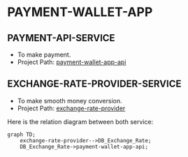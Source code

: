 # PAYMENT-WALLET-APP

## PAYMENT-API-SERVICE
* To make payment.
* Project Path: [payment-wallet-app-api](payment-wallet-app-api)

## EXCHANGE-RATE-PROVIDER-SERVICE
* To make smooth money conversion.
* Project Path: [exchange-rate-provider](exchange-rate-provider)

Here is the relation diagram between both service:
```mermaid
graph TD;
    exchange-rate-provider-->DB_Exchange_Rate;
    DB_Exchange_Rate->payment-wallet-app-api;
```